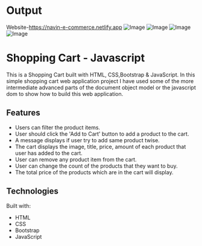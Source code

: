 # Output
  Website-https://navin-e-commerce.netlify.app
![Image](https://github.com/user-attachments/assets/bf7e5b88-039f-4fab-8f54-8bfa0c64806a)
![Image](https://github.com/user-attachments/assets/9cea5786-2450-47cf-8c8d-4746c91ade85)
![Image](https://github.com/user-attachments/assets/f9597dfd-6225-4849-8445-5c99505ca408)
  ![Image](https://github.com/user-attachments/assets/b1f6fea5-fd63-4e78-a9be-69b165c79df8)
  
# Shopping Cart - Javascript

This is a Shopping Cart built with HTML, CSS,Bootstrap & JavaScript. In this simple shopping cart web application project I have used  some of the more intermediate advanced parts of the document object model or the javascript dom to show  how to build this web application. 

## Features

- Users can filter the product items.
- User should click the 'Add to Cart' button to add a product to the cart.
- A message displays if user try to add same product twise.
- The cart displays the image, title, price, amount of each product that user has added to the cart.
- User can remove any product item from the cart.
- User can change the count of the products that they want to buy.
- The total price of the products which are in the cart will display.

## Technologies

Built with:

- HTML
- CSS
- Bootstrap
- JavaScript

